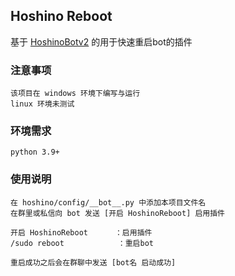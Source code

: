 ## Hoshino Reboot
基于 [HoshinoBotv2](https://github.com/Ice9Coffee/HoshinoBot) 的用于快速重启bot的插件

### 注意事项
```
该项目在 windows 环境下编写与运行
linux 环境未测试
```

### 环境需求
```
python 3.9+
```

### 使用说明
```
在 hoshino/config/__bot__.py 中添加本项目文件名
在群里或私信向 bot 发送 [开启 HoshinoReboot] 启用插件

开启 HoshinoReboot      ：启用插件
/sudo reboot            ：重启bot

重启成功之后会在群聊中发送 [bot名 启动成功]
```
